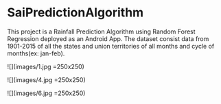 # SaiPredictionAlgorithm

This project is a Rainfall Prediction Algorithm using Random Forest Regression deployed as an Android App. The dataset consist data from 1901-2015 of all the states and union territories of all months and cycle of months(ex: jan-feb).

![](images/1.jpg =250x250)

![](images/4.jpg =250x250)

![](images/6.jpg  =250x250)

